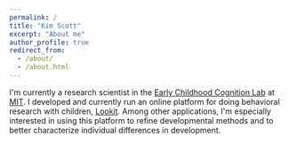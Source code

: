 ```yaml
---
permalink: /
title: "Kim Scott"
excerpt: "About me"
author_profile: true
redirect_from: 
  - /about/
  - /about.html
---
```


I'm currently a research scientist in the [Early Childhood Cognition Lab](http://eccl.mit.edu/) at [MIT](http://www.mit.edu/). I developed and currently run an online platform for doing behavioral research with children, [Lookit](https://lookit.mit.edu/). Among other applications, I'm especially interested in using this platform to refine developmental methods and to better characterize individual differences in development.
